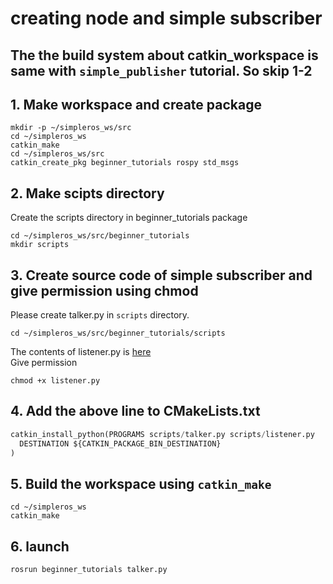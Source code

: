 # creating node and simple subscriber

## The the build system about catkin_workspace is same with `simple_publisher` tutorial. So skip 1-2
## 1. Make workspace and create package
```
mkdir -p ~/simpleros_ws/src
cd ~/simpleros_ws
catkin_make
cd ~/simpleros_ws/src
catkin_create_pkg beginner_tutorials rospy std_msgs 
```
## 2. Make scipts directory
Create the scripts directory in beginner_tutorials package
```
cd ~/simpleros_ws/src/beginner_tutorials
mkdir scripts
```
## 3. Create source code of simple subscriber and give permission using chmod
Please create talker.py in `scripts` directory.
```
cd ~/simpleros_ws/src/beginner_tutorials/scripts
```
The contents of listener.py is [here](https://github.com/choonghyun-park/ros_basic/blob/main/1.%20Simple%20publisher%20and%20subscriber/talker.py)\
Give permission
```
chmod +x listener.py
```
## 4. Add the above line to CMakeLists.txt
```python
catkin_install_python(PROGRAMS scripts/talker.py scripts/listener.py
  DESTINATION ${CATKIN_PACKAGE_BIN_DESTINATION}
)
```

## 5. Build the workspace using `catkin_make`
```
cd ~/simpleros_ws
catkin_make
```

## 6. launch
```
rosrun beginner_tutorials talker.py
```


